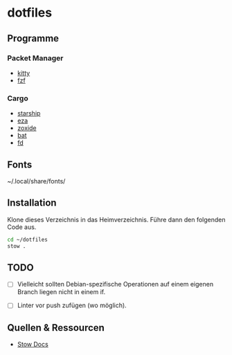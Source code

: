 # dotfiles

## Programme

### Packet Manager
- [kitty](https://sw.kovidgoyal.net/kitty/conf/)
- [fzf](https://github.com/junegunn/fzf)


### Cargo  
- [starship](https://starship.rs)
- [eza](https://github.com/eza-community/eza)
- [zoxide](https://github.com/ajeetdsouza/zoxide)
- [bat](https://github.com/sharkdp/bat)
- [fd](https://github.com/sharkdp/fd)



## Fonts
~/.local/share/fonts/

## Installation
Klone dieses Verzeichnis in das Heimverzeichnis. Führe dann den folgenden Code aus.
```zsh
cd ~/dotfiles
stow .
```

## TODO
- [ ] Vielleicht sollten Debian-spezifische Operationen auf einem eigenen Branch liegen nicht in einem if.
- [ ] Linter vor push zufügen (wo möglich).


## Quellen & Ressourcen
- [Stow Docs](https://www.gnu.org/software/stow/manual/stow.html#Tree-folding)
